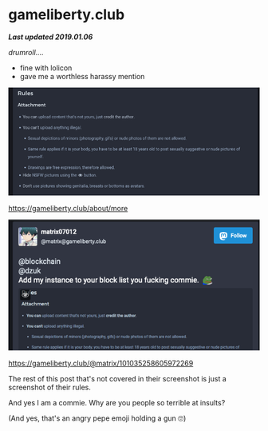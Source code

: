 # gameliberty.club
***Last updated 2019.01.06***

*drumroll....*

* fine with lolicon
* gave me a worthless harassy mention


![](rules.png)

https://gameliberty.club/about/more


![](harrassy.png)

https://gameliberty.club/@matrix/101035258605972269

The rest of this post that's not covered in their screenshot is just a screenshot of their rules.

And yes I am a commie. Why are you people so terrible at insults?

(And yes, that's an angry pepe emoji holding a gun 🙄)